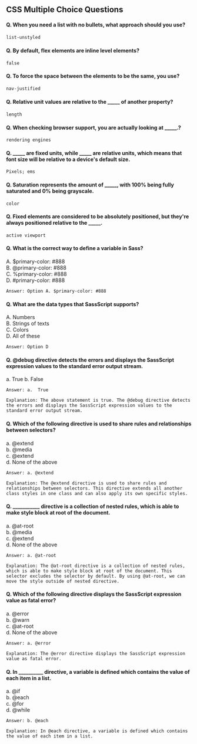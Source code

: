 ## CSS Multiple Choice Questions



#### Q. When you need a list with no bullets, what approach should you use?
```css
list-unstyled
```
#### Q. By default, flex elements are inline level elements?
```
false
```
#### Q. To force the space between the elements to be the same, you use?
```css
nav-justified
```
#### Q. Relative unit values are relative to the _____ of another property?
```
length
```
#### Q. When checking browser support, you are actually looking at _____.?
```
rendering engines
```
#### Q. _____ are fixed units, while _____ are relative units, which means that font size will be relative to a device's default size.
```
Pixels; ems
```
#### Q. Saturation represents the amount of _____, with 100% being fully saturated and 0% being grayscale.
```
color
```
#### Q. Fixed elements are considered to be absolutely positioned, but they're always positioned relative to the _____.
```
active viewport
```
#### Q. What is the correct way to define a variable in Sass?
A. $primary-color: #888  
B. @primary-color: #888  
C. %primary-color: #888  
D. #primary-color: #888  
```
Answer: Option A. $primary-color: #888  
```
#### Q. What are the data types that SassScript supports?
A. Numbers  
B. Strings of texts  
C. Colors   
D. All of these   
```
Answer: Option D
```
#### Q. @debug directive detects the errors and displays the SassScript expression values to the standard error output stream.
a.  True
b.  False
```
Answer: a.  True

Explanation: The above statement is true. The @debug directive detects the errors and displays the SassScript expression values to the standard error output stream.
```
#### Q. Which of the following directive is used to share rules and relationships between selectors?
a. @extend  
b. @media  
c. @extend  
d. None of the above  
```
Answer: a. @extend

Explanation: The @extend directive is used to share rules and relationships between selectors. This directive extends all another class styles in one class and can also apply its own specific styles.
```
#### Q. ___________ directive is a collection of nested rules, which is able to make style block at root of the document.

a. @at-root  
b. @media  
c. @extend  
d. None of the above  
```
Answer: a. @at-root

Explanation: The @at-root directive is a collection of nested rules, which is able to make style block at root of the document. This selector excludes the selector by default. By using @at-root, we can move the style outside of nested directive.
```
#### Q. Which of the following directive displays the SassScript expression value as fatal error?

a. @error  
b. @warn   
c. @at-root   
d. None of the above   
```
Answer: a. @error

Explanation: The @error directive displays the SassScript expression value as fatal error.
```
#### Q. In __________ directive, a variable is defined which contains the value of each item in a list.
a. @if  
b. @each  
c. @for   
d. @while  
```
Answer: b. @each

Explanation: In @each directive, a variable is defined which contains the value of each item in a list.
```
